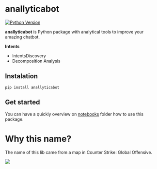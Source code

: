 # anallyticabot


[![Python Version](https://img.shields.io/pypi/pyversions/Django)](https://pypi.org/project/pandas/)

**anallyticabot** is Python package with analytical tools to improve your amazing chatbot.

**Intents**
- IntentsDiscovery
- Decomposition Analysis

## Instalation

```
pip install anallyticabot
```

## Get started

You can have a quickly overview on [notebooks](notebooks) folder how to use this package.

# Why this name?

The name of this lib came from a map in Counter Strike: Global Offensive.

![](https://liquipedia.net/commons/images/thumb/f/f3/Csgo_mirage.jpg/600px-Csgo_mirage.jpg)
